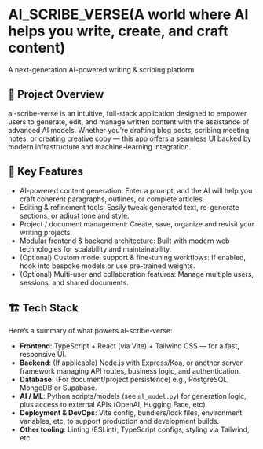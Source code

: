 # AI_SCRIBE_VERSE(A world where AI helps you write, create, and craft content)
 A next-generation AI-powered writing & scribing platform

## 🚀 Project Overview  
ai-scribe-verse is an intuitive, full-stack application designed to empower users to generate, edit, and manage written content with the assistance of advanced AI models. Whether you’re drafting blog posts, scribing meeting notes, or creating creative copy — this app offers a seamless UI backed by modern infrastructure and machine-learning integration.

## 🧩 Key Features  
- AI-powered content generation: Enter a prompt, and the AI will help you craft coherent paragraphs, outlines, or complete articles.  
- Editing & refinement tools: Easily tweak generated text, re-generate sections, or adjust tone and style.  
- Project / document management: Create, save, organize and revisit your writing projects.  
- Modular frontend & backend architecture: Built with modern web technologies for scalability and maintainability.  
- (Optional) Custom model support & fine-tuning workflows: If enabled, hook into bespoke models or use pre-trained weights.  
- (Optional) Multi-user and collaboration features: Manage multiple users, sessions, and shared documents.

## 🏗️ Tech Stack  
Here’s a summary of what powers ai-scribe-verse:  
- **Frontend**: TypeScript + React (via Vite) + Tailwind CSS — for a fast, responsive UI.  
- **Backend**: (If applicable) Node.js with Express/Koa, or another server framework managing API routes, business logic, and authentication.  
- **Database**: (For document/project persistence) e.g., PostgreSQL, MongoDB or Supabase.  
- **AI / ML**: Python scripts/models (see `ml_model.py`) for generation logic, plus access to external APIs (OpenAI, Hugging Face, etc).  
- **Deployment & DevOps**: Vite config, bundlers/lock files, environment variables, etc, to support production and development builds.  
- **Other tooling**: Linting (ESLint), TypeScript configs, styling via Tailwind, etc.



